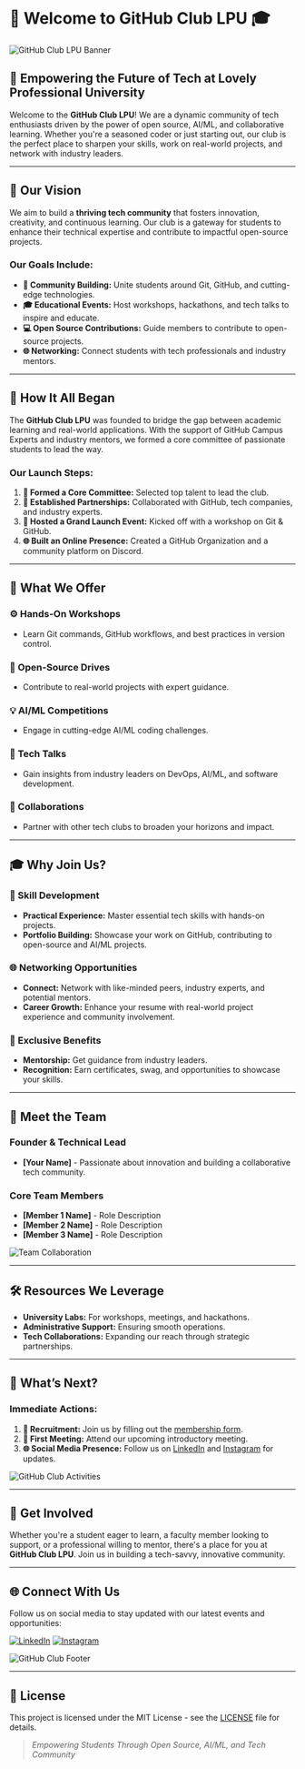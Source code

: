 # 🚀 Welcome to **GitHub Club LPU** 🎓

![GitHub Club LPU Banner](https://via.placeholder.com/1200x400.png?text=Welcome+to+GitHub+Club+LPU) 

## 🌟 Empowering the Future of Tech at Lovely Professional University

Welcome to the **GitHub Club LPU**! We are a dynamic community of tech enthusiasts driven by the power of open source, AI/ML, and collaborative learning. Whether you're a seasoned coder or just starting out, our club is the perfect place to sharpen your skills, work on real-world projects, and network with industry leaders.

---

## 🎯 Our Vision

We aim to build a **thriving tech community** that fosters innovation, creativity, and continuous learning. Our club is a gateway for students to enhance their technical expertise and contribute to impactful open-source projects.

### **Our Goals Include:**
- **🤝 Community Building:** Unite students around Git, GitHub, and cutting-edge technologies.
- **🎓 Educational Events:** Host workshops, hackathons, and tech talks to inspire and educate.
- **💻 Open Source Contributions:** Guide members to contribute to open-source projects.
- **🌐 Networking:** Connect students with tech professionals and industry mentors.

---

## 🚀 How It All Began

The **GitHub Club LPU** was founded to bridge the gap between academic learning and real-world applications. With the support of GitHub Campus Experts and industry mentors, we formed a core committee of passionate students to lead the way.

### **Our Launch Steps:**
1. **🎯 Formed a Core Committee:** Selected top talent to lead the club.
2. **🤝 Established Partnerships:** Collaborated with GitHub, tech companies, and industry experts.
3. **🎉 Hosted a Grand Launch Event:** Kicked off with a workshop on Git & GitHub.
4. **🌐 Built an Online Presence:** Created a GitHub Organization and a community platform on Discord.

---

## 🎉 What We Offer

### **⚙️ Hands-On Workshops**
- Learn Git commands, GitHub workflows, and best practices in version control.

### **🚀 Open-Source Drives**
- Contribute to real-world projects with expert guidance.

### **💡 AI/ML Competitions**
- Engage in cutting-edge AI/ML coding challenges.

### **🎤 Tech Talks**
- Gain insights from industry leaders on DevOps, AI/ML, and software development.

### **🤝 Collaborations**
- Partner with other tech clubs to broaden your horizons and impact.

---

## 🎓 Why Join Us?

### **🚀 Skill Development**
- **Practical Experience:** Master essential tech skills with hands-on projects.
- **Portfolio Building:** Showcase your work on GitHub, contributing to open-source and AI/ML projects.

### **🌐 Networking Opportunities**
- **Connect:** Network with like-minded peers, industry experts, and potential mentors.
- **Career Growth:** Enhance your resume with real-world project experience and community involvement.

### **🎁 Exclusive Benefits**
- **Mentorship:** Get guidance from industry leaders.
- **Recognition:** Earn certificates, swag, and opportunities to showcase your skills.

---

## 👥 Meet the Team

### **Founder & Technical Lead**
- **[Your Name]** - Passionate about innovation and building a collaborative tech community.

### **Core Team Members**
- **[Member 1 Name]** - Role Description
- **[Member 2 Name]** - Role Description
- **[Member 3 Name]** - Role Description

![Team Collaboration](https://via.placeholder.com/800x200.png?text=Team+Collaboration)

---

## 🛠 Resources We Leverage

- **University Labs:** For workshops, meetings, and hackathons.
- **Administrative Support:** Ensuring smooth operations.
- **Tech Collaborations:** Expanding our reach through strategic partnerships.

---

## 📅 What’s Next?

### **Immediate Actions:**
1. **🎉 Recruitment:** Join us by filling out the [membership form](#).
2. **📅 First Meeting:** Attend our upcoming introductory meeting.
3. **🌐 Social Media Presence:** Follow us on [LinkedIn](https://www.linkedin.com) and [Instagram](https://www.instagram.com) for updates.

![GitHub Club Activities](https://via.placeholder.com/800x300.png?text=Join+Our+Activities)

---

## 📢 Get Involved

Whether you're a student eager to learn, a faculty member looking to support, or a professional willing to mentor, there's a place for you at **GitHub Club LPU**. Join us in building a tech-savvy, innovative community.

---

## 🌐 Connect With Us

Follow us on social media to stay updated with our latest events and opportunities:

[![LinkedIn](https://img.shields.io/badge/LinkedIn-0077B5?style=for-the-badge&logo=linkedin&logoColor=white)](https://www.linkedin.com) 
[![Instagram](https://img.shields.io/badge/Instagram-E4405F?style=for-the-badge&logo=instagram&logoColor=white)](https://www.instagram.com)

![GitHub Club Footer](https://via.placeholder.com/1200x200.png?text=Join+GitHub+Club+LPU)

---

## 📝 License

This project is licensed under the MIT License - see the [LICENSE](LICENSE) file for details.

> *Empowering Students Through Open Source, AI/ML, and Tech Community*

